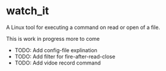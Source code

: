watch_it
========

A Linux tool for executing a command on read or open of a file. 


This is work in progress more to come

 * TODO: Add config-file explination
 * TODO: Add filter for fire-after-read-close
 * TODO: Add vidoe record command